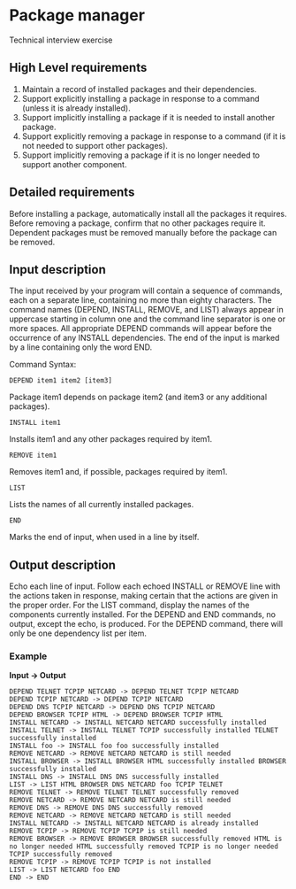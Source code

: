 # Package manager
Technical interview exercise

## High Level requirements

1. Maintain a record of installed packages and their dependencies. 
2. Support explicitly installing a package in response to a command (unless it is already installed). 
3. Support implicitly installing a package if it is needed to install another package. 
4. Support explicitly removing a package in response to a command (if it is not needed to support other packages). 
5. Support implicitly removing a package if it is no longer needed to support another component.

## Detailed requirements

Before installing a package, automatically install all the packages it requires. Before removing a package, confirm that no other packages require it. Dependent packages must be removed manually before the package can be removed.

## Input description

The input received by your program will contain a sequence of commands, each on a separate line, containing no more than eighty characters. The command names (DEPEND, INSTALL, REMOVE, and LIST) always appear in uppercase starting in column one and the command line separator is one or more spaces. All appropriate DEPEND commands will appear before the occurrence of any INSTALL dependencies. The end of the input is marked by a line containing only the word END. 

Command Syntax: 

``` DEPEND item1 item2 [item3] ``` 

Package item1 depends on package item2 (and item3 or any additional packages).

``` INSTALL item1 ``` 

Installs item1 and any other packages required by item1.

``` REMOVE item1 ``` 

Removes item1 and, if possible, packages required by item1.

``` LIST ``` 

Lists the names of all currently installed packages.

``` END ``` 

Marks the end of input, when used in a line by itself.


## Output description 

Echo each line of input. Follow each echoed INSTALL or REMOVE line with the actions taken in response, making certain that the actions are given in the proper order. For the LIST command, display the names of the components currently installed. For the DEPEND and END commands, no output, except the echo, is produced. For the DEPEND command, there will only be one dependency list per item. 

### Example 
**Input -> Output**

```
DEPEND TELNET TCPIP NETCARD -> DEPEND TELNET TCPIP NETCARD
DEPEND TCPIP NETCARD -> DEPEND TCPIP NETCARD
DEPEND DNS TCPIP NETCARD -> DEPEND DNS TCPIP NETCARD
DEPEND BROWSER TCPIP HTML -> DEPEND BROWSER TCPIP HTML
INSTALL NETCARD -> INSTALL NETCARD NETCARD successfully installed
INSTALL TELNET -> INSTALL TELNET TCPIP successfully installed TELNET successfully installed 
INSTALL foo -> INSTALL foo foo successfully installed
REMOVE NETCARD -> REMOVE NETCARD NETCARD is still needed
INSTALL BROWSER -> INSTALL BROWSER HTML successfully installed BROWSER successfully installed
INSTALL DNS -> INSTALL DNS DNS successfully installed
LIST -> LIST HTML BROWSER DNS NETCARD foo TCPIP TELNET
REMOVE TELNET -> REMOVE TELNET TELNET successfully removed
REMOVE NETCARD -> REMOVE NETCARD NETCARD is still needed
REMOVE DNS -> REMOVE DNS DNS successfully removed
REMOVE NETCARD -> REMOVE NETCARD NETCARD is still needed
INSTALL NETCARD -> INSTALL NETCARD NETCARD is already installed
REMOVE TCPIP -> REMOVE TCPIP TCPIP is still needed
REMOVE BROWSER -> REMOVE BROWSER BROWSER successfully removed HTML is no longer needed HTML successfully removed TCPIP is no longer needed TCPIP successfully removed
REMOVE TCPIP -> REMOVE TCPIP TCPIP is not installed
LIST -> LIST NETCARD foo END
END -> END
```
